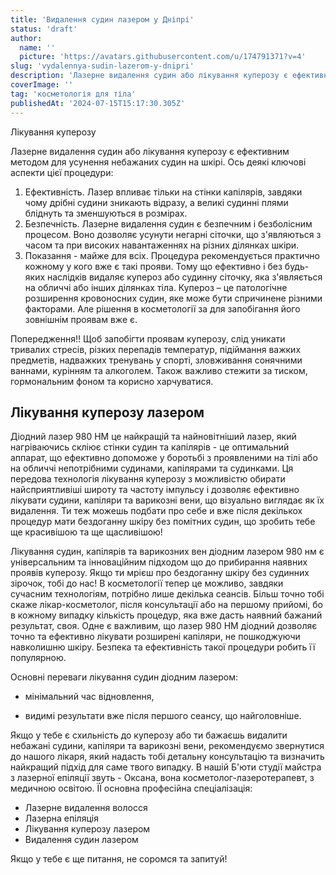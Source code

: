 ```yaml
---
title: 'Видалення судин лазером у Дніпрі'
status: 'draft'
author:
  name: ''
  picture: 'https://avatars.githubusercontent.com/u/174791371?v=4'
slug: 'vydalennya-sudin-lazerom-y-dnipri'
description: 'Лазерне видалення судин або лікування куперозу є ефективним методом для усунення небажаних судин на будь-яких ділянках  тіла або обличчя у Дніпрі'
coverImage: ''
tag: 'косметологія для тіла'
publishedAt: '2024-07-15T15:17:30.305Z'
---
```


Лікування куперозу

Лазерне видалення судин або лікування куперозу є ефективним методом для усунення небажаних судин на шкірі. Ось деякі ключові аспекти цієї процедури:

1. Ефективність. Лазер впливає тільки на стінки капілярів, завдяки чому дрібні судини зникають відразу, а великі судинні плями бліднуть та зменшуються в розмірах.
2. Безпечність. Лазерне видалення судин є безпечним і безболісним процесом. Воно дозволяє усунути негарні сіточки, що з'являються з часом та при високих навантаженнях на різних ділянках шкіри.
3. Показання - майже для всіх. Процедура рекомендується практично кожному у кого вже є такі прояви. Тому що ефективно і без будь-яких наслідків видаляє купероз або судинну сіточку, яка з'являється  на обличчі або інших ділянках тіла. Купероз – це патологічне розширення кровоносних судин, яке може бути спричинене різними факторами. Але рішення в косметології за для запобігання його зовнішнім проявам вже є.

Попередження!! Щоб запобігти проявам куперозу, слід уникати тривалих стресів, різких перепадів температур, підіймання важких предметів, надважких тренувань у спорті, зловживання сонячними ваннами, курінням та алкоголем. Також важливо стежити за тиском,  гормональним фоном та корисно харчуватися.

## Лікування куперозу лазером

Діодний лазер 980 HM це найкращій та найновітніший лазер, який нагріваючись скліює стінки судин та капілярів - це оптимальний аппарат, що ефективно допоможе у боротьбі з проявленими на тілі або на обличчі непотрібними судинами, капілярами та судинками. Ця передова технологія лікування куперозу з можливістю обирати найсприятливіші широту та частоту імпульсу і дозволяє ефективно лікувати судини, капіляри та варикозні вени, що візуально виглядає як їх видалення. Ти теж можешь подбати про себе и вже після декількох процедур мати бездоганну шкіру без помітних судин, що зробить тебе ще красивішою та ще щасливішою!

Лікування судин, капілярів та варикозних вен діодним лазером 980 нм є універсальним та інноваційним підходом що до прибирання наявних проявів куперозу. Якщо ти мрієш про бездоганну шкіру без судинних зірочок, тобі до нас! В косметології тепер це можливо, завдяки сучасним технологіям, потрібно лише декілька сеансів. Більш точно тобі скаже лікар-косметолог, після консультації або на першому прийомі, бо в кожному випадку кількість процедур, яка вже дасть наявний бажаний результат, своя. Одне є важливим, що лазер 980 НМ діодний дозволяє точно та ефективно лікувати розширені капіляри, не пошкоджуючи навколишню шкіру. Безпека та ефективність такої процедури робить її популярною.

 Основні переваги лікування судин діодним лазером:

- мінімальний час відновлення,


- видимі результати вже після першого сеансу, що найголовніше.

Якщо у тебе є схильність до куперозу або ти бажаєшь видалити небажані судини, капіляри та варикозні вени, рекомендуємо  звернутися до нашого лікаря, який надасть тобі детальну консультацію та визначить найкращий підхід для саме твого випадку. В нашій Б'юти студії майстра з лазерної епіляції звуть - Оксана, вона косметолог-лазеротерапевт, з медичною освітою. ЇЇ основна професійна спеціалізація:

- Лазерне видалення волосся
- Лазерна епіляція
- Лікування куперозу лазером
- Видалення судин лазером

Якщо у тебе є ще питання, не соромся та запитуй!
